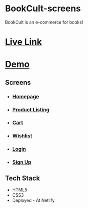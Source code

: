 # BookCult-screens
BookCult is an e-commerce for books!
# [Live Link](https://bookcult-screens.netlify.app/)

# [Demo](https://www.loom.com/share/2697b30e3e5348fcbb3b68fb10ea5485)

## Screens
- ### [Homepage](https://bookcult-screens.netlify.app/)
- ### [Product Listing](https://bookcult-screens.netlify.app/pages/products.html)
- ### [Cart](https://bookcult-screens.netlify.app/pages/cart.html)
- ### [Wishlist](https://bookcult-screens.netlify.app/pages/wishlist.html)
- ### [Login](https://bookcult-screens.netlify.app/pages/login.html)
- ### [Sign Up](https://bookcult-screens.netlify.app/pages/signup.html)

## Tech Stack
- HTML5
- CSS3
- Deployed - At Netlify
